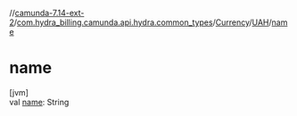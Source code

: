 //[camunda-7.14-ext-2](../../../../index.md)/[com.hydra_billing.camunda.api.hydra.common_types](../../index.md)/[Currency](../index.md)/[UAH](index.md)/[name](name.md)

# name

[jvm]\
val [name](name.md): String
